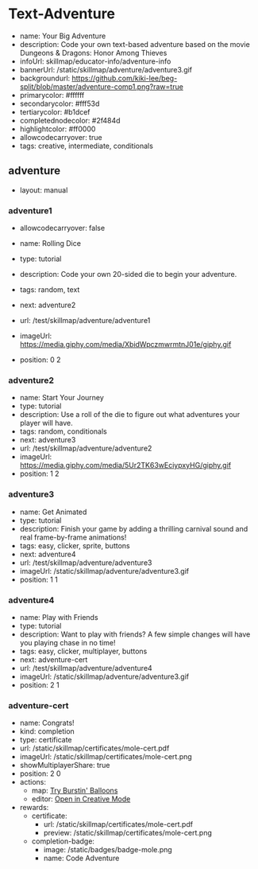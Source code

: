 # Text-Adventure
* name: Your Big Adventure
* description: Code your own text-based adventure based on the movie Dungeons & Dragons: Honor Among Thieves
* infoUrl: skillmap/educator-info/adventure-info
* bannerUrl: /static/skillmap/adventure/adventure3.gif
* backgroundurl: https://github.com/kiki-lee/beg-split/blob/master/adventure-comp1.png?raw=true
* primarycolor: #ffffff
* secondarycolor: #fff53d
* tertiarycolor: #b1dcef
* completednodecolor: #2f484d
* highlightcolor: #ff0000
* allowcodecarryover: true
* tags: creative, intermediate, conditionals


## adventure
* layout: manual


### adventure1
* allowcodecarryover: false

* name: Rolling Dice
* type: tutorial
* description: Code your own 20-sided die to begin your adventure.
* tags: random, text
* next: adventure2
* url: /test/skillmap/adventure/adventure1
* imageUrl: https://media.giphy.com/media/XbidWpczmwrmtnJ01e/giphy.gif
* position: 0 2



### adventure2
* name: Start Your Journey
* type: tutorial
* description: Use a roll of the die to figure out what adventures your player will have.
* tags: random, conditionals
* next: adventure3
* url: /test/skillmap/adventure/adventure2
* imageUrl: https://media.giphy.com/media/5Ur2TK63wEciypxyHG/giphy.gif
* position: 1 2


### adventure3
* name: Get Animated
* type: tutorial
* description: Finish your game by adding a thrilling carnival sound and real frame-by-frame animations!
* tags: easy, clicker, sprite, buttons
* next: adventure4
* url: /test/skillmap/adventure/adventure3
* imageUrl: /static/skillmap/adventure/adventure3.gif
* position: 1 1



### adventure4
* name: Play with Friends
* type: tutorial
* description: Want to play with friends? A few simple changes will have you playing chase in no time!
* tags: easy, clicker, multiplayer, buttons
* next: adventure-cert
* url: /test/skillmap/adventure/adventure4
* imageUrl: /static/skillmap/adventure/adventure3.gif
* position: 2 1


### adventure-cert
* name: Congrats!
* kind: completion
* type: certificate
* url: /static/skillmap/certificates/mole-cert.pdf
* imageUrl: /static/skillmap/certificates/mole-cert.png
* showMultiplayerShare: true
* position: 2 0
* actions:
    * map: [Try Burstin' Balloons](/skillmap/balloon)
    * editor: [Open in Creative Mode](/)
* rewards:
    * certificate:
        * url: /static/skillmap/certificates/mole-cert.pdf
        * preview: /static/skillmap/certificates/mole-cert.png
    * completion-badge:
        * image: /static/badges/badge-mole.png
        * name: Code Adventure
